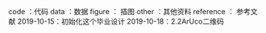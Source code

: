 code ：代码
data ：数据
figure ： 插图
other ：其他资料
reference ： 参考文献
2019-10-15：初始化这个毕业设计
2019-10-18：2.2ArUco二维码

